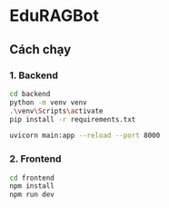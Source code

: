 # EduRAGBot

## Cách chạy 

### 1. Backend
```bash
cd backend
python -m venv venv
.\venv\Scripts\activate
pip install -r requirements.txt

uvicorn main:app --reload --port 8000
```
### 2. Frontend
```bash
cd frontend
npm install 
npm run dev
```